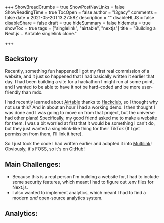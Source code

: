 +++
ShowBreadCrumbs = true
ShowPostNavLinks = false
ShowReadingTime = true
TocOpen = false
author = "l3gacy"
comments = false
date = 2021-05-20T13:27:58Z
description = ""
disableHLJS = false
disableShare = false
draft = true
hideSummary = false
hidemeta = true
showToc = true
tags = ["singlelink", "airtable", "nextjs"]
title = "Building a Next.js + Airtable singlelink clone."

+++
## Backstory

Recently, something fun happened! I got my first real commission of a website, and it just so happened that I had basically written it earlier that day. I had been building a site for a hackathon I might run at some point, and I wanted to be able to have it not be hard-coded and be more user-friendly than mdx.

I had recently learned about [Airtable](https://airtable.com) thanks to [Hackclub](https://hackclub.com), so I thought why not use this? And in about an hour I had a working demo. I then thought I was done and I was going to move on from that project, but the universe had other plans! Specifically, my good friend asked me to make a website for them. I was a bit worried at first that it would be something I can't do, but they just wanted a singlelink-like thing for their TikTok (If I get permission from them, I'll link it here). 

So I just took the code I had written earlier and adapted it into [Multilink](https://github.com/l3gacyb3ta/multilink)! Obviously, it's FOSS, so it's on GitHub!

## Main Challenges:

* Because this is a real person I'm building a website for, I had to include some security features, which meant I had to figure out .env files for Next.js.
* I also wanted to implement analytics, which meant I had to find a modern _and_ open-source analytics system.

## Analytics: